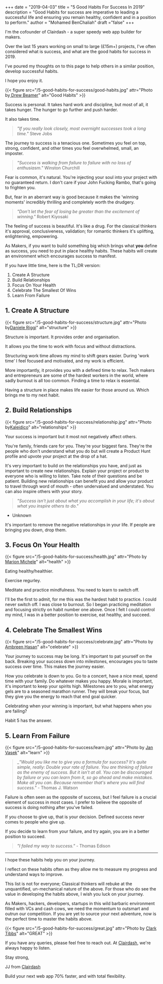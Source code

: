+++
date = "2019-04-03"
title = "5 Good Habits For Success In 2019"
description = "Good Habits for success are imperative to leading a successful life and ensuring you remain healthy, confident and in a position to perform."
author = "Mohamed BenChaliah"
draft ="false"
+++

I'm the cofounder of Clairdash - a super speedy web app builder for makers. 

Over the last 15 years working on small to large (£15m+) projects, I've often considered what is success, and what are the good habits for success in 2019.  

I've poured my thoughts on to this page to help others in a similar position, develop successful habits. 

I hope you enjoy it.

{{< figure src="/5-good-habits-for-success/good-habits.jpg" attr="Photo by[ Drew Beamer](https://unsplash.com/@drew_beamer)" alt="Good Habits" >}}

Success is personal. It takes hard work and discipline, but most of all, it takes hunger. The hunger to go further and push harder.

It also takes time.

> _"If you really look closely, most overnight successes took a long time."_ Steve Jobs

The journey to success is a tenacious one. Sometimes you feel on top, strong, confident, and other times you feel overwhelmed, small, an imposter. 

> _"Success is walking from failure to failure with no loss of enthusiasm."_ Winston Churchill

Fear is common, it's natural. You're injecting your soul into your project with no guaranteed return. I don't care if your John Fucking Rambo, that's going to frighten you. 

But, fear in an aberrant way is good because it makes the 'winning moments' incredibly thrilling and completely worth the drudgery.

> _"Don't let the fear of losing be greater than the excitement of winning."_ Robert Kiyosaki

The feeling of success is beautiful. It's like a drug. For the classical thinkers it's approval, conclusiveness, validation; for romantic thinkers it's uplifting, enlightening, empowering.

As Makers, if you want to build something big which brings what **you** define as success, you need to put in place healthy habits. These habits will create an environment which encourages success to manifest.



If you have little time, here is the TL;DR version:

1. Create A Structure
2. Build Relationships
3. Focus On Your Health
4. Celebrate The Smallest Of Wins
5. Learn From Failure



## 1. Create A Structure
{{< figure src="/5-good-habits-for-success/structure.jpg" attr="Photo by[Daniele Riggi](https://unsplash.com/@danieleriggifotovideo)" alt="structure" >}}

Structure is important. It provides order and organisation. 

It allows you the time to work with focus and without distractions. 

Structuring work time allows my mind to shift gears easier. During 'work time' I feel focused and motivated, and my work is efficient.

More importantly, it provides you with a defined time to relax. Tech makers and entrepreneurs are some of the hardest workers in the world, where sadly burnout is all too common. Finding a time to relax is essential.

Having a structure in place makes life easier for those around us. Which brings me to my next habit.



## 2. Build Relationships
{{< figure src="/5-good-habits-for-success/relationship.jpg" attr="Photo by[Kaleidico](https://unsplash.com/@kaleidico)" alt="relationships" >}}

Your success is important but it most not negatively affect others. 

You're family, friends care for you. They're your biggest fans. They're the people who don't understand what you do but will create a Product Hunt profile and upvote your project at the drop of a hat.

It's very important to build on the relationships you have, and just as important to create new relationships. Explain your project or product to everyone who is willing to listen. Take note of their questions and be patient. Building new relationships can benefit you and allow  your product to travel through word of mouth - often undervalued and understated. You can also inspire others with your story.

> _"Success isn't just about what you accomplish in your life; it's about what you inspire others to do."_
- Unknown

It's important to remove the negative relationships in your life. If people are bringing you down, drop them.

## 3. Focus On Your Health
{{< figure src="/5-good-habits-for-success/health.jpg" attr="Photo by [Marion Michele](https://unsplash.com/)" alt="health" >}}

Eating healthy/healthier.

Exercise regurley.

Meditate and practice mindfulness. You need to learn to switch off.

I'll be the first to admit,  for me this was the hardest habit to practice. I could never switch off. I was close to burnout. So I began practicing meditation and focusing strictly on habit number one above.  Once I felt I could control my mind, I was in a better position to exercise, eat healthy, and succeed.



## 4. Celebrate The Smallest Wins
{{< figure src="/5-good-habits-for-success/celebrate.jpg" attr="Photo by [Ambreen Hasan](https://unsplash.com/@ambreenhasan)" alt="celebrate" >}}

Your journey to success may be long. It's important to pat yourself on the back. Breaking your success down into milestones, encourages you to taste success over time. This makes the journey easier.

How you celebrate is down to you. Go to a concert, have a nice meal, spend time with your family. Do whatever makes you happy. Morale is important, it's important to keep your spirits high. Milestones are to you, what energy gels are to a seasoned marathon runner. They will break your focus, but they give you the energy to reach that end goal quicker. 

Celebrating when your winning is important, but what happens when you are failing? 

Habit 5 has the answer.


## 5. Learn From Failure
{{< figure src="/5-good-habits-for-success/learn.jpg" attr="Photo by [Jan Vasek](https://unsplash.com/@jeshoots)" alt="learn" >}}

> _*"Would you like me to give you a formula for success? It's quite simple, really: Double your rate of failure. You are thinking of failure as the enemy of success. But it isn't at all. You can be discouraged by failure or you can learn from it, so go ahead and make mistakes. Make all you can. Because remember that's where you will find success."* - Thomas J. Watson

Failure is often seen as the opposite of success, but I feel failure is a crucial element of success in most cases. I prefer to believe the opposite of success is doing nothing after you've failed.

If you choose to give up, that is your decision. Defined success never comes to people who give up.

If you decide to learn from your failure, and try again, you are in a better position to succeed.

> *"I failed my way to success."* - Thomas Edison

---

I hope these habits help you on your journey. 

I reflect on these habits often as they allow me to measure my progress and understand ways to improve.

 This list is not for everyone; Classical thinkers will rebuke at the unquantified, un-mechanical nature of the above. For those who do see the value in developing the habits above, I wish you luck on your journey. 
 
 As Makers, hackers, developers, startups in this wild barbaric environment filled with VCs and cash cows, we need the momentum to outsmart and outrun our competition. If you are yet to source your next adventure, now is the perfect time to master the habits above.

{{< figure src="/5-good-habits-for-success/great.jpg" attr="Photo by [Clark Tibbs](https://unsplash.com/@clarktibbs)" alt="GREAT" >}}

If you have any queries, please feel free to reach out. At [Clairdash](https://www.clairdash.com), we're always happy to listen.

Stay strong,

JJ from [Clairdash](https://www.clairdash.com)

Build your next web app 70% faster, and with total flexibility.
